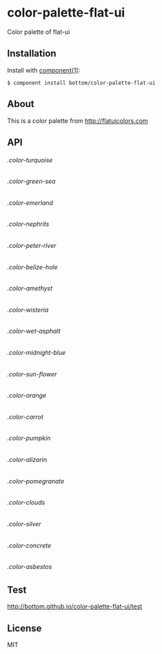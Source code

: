 
# color-palette-flat-ui

  Color palette of flat-ui


## Installation

  Install with [component(1)](http://component.io):

    $ component install bottom/color-palette-flat-ui


## About
  This is a color palette from http://flatuicolors.com


## API
###### .color-turquoise
###### .color-green-sea
###### .color-emerland
###### .color-nephrits
###### .color-peter-river
###### .color-belize-hole
###### .color-amethyst
###### .color-wisteria
###### .color-wet-asphalt
###### .color-midnight-blue
###### .color-sun-flower
###### .color-orange
###### .color-carrot
###### .color-pumpkin
###### .color-alizarin
###### .color-pomegranate
###### .color-clouds
###### .color-silver
###### .color-concrete
###### .color-asbestos

## Test
http://bottom.github.io/color-palette-flat-ui/test


## License

  MIT
